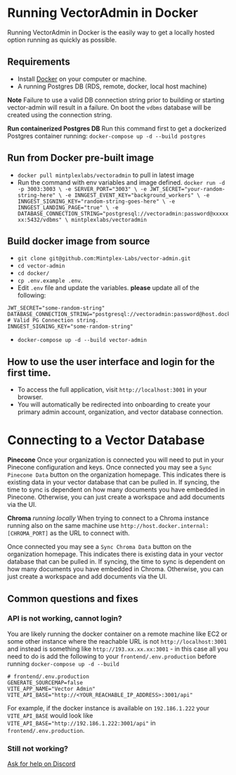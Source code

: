 # Running VectorAdmin in Docker

Running VectorAdmin in Docker is the easily way to get a locally hosted option running as quickly as possible.

## Requirements
- Install [Docker](https://www.docker.com/) on your computer or machine.
- A running Postgres DB (RDS, remote, docker, local host machine)

**Note**  Failure to use a valid DB connection string prior to building or starting vector-admin will result in a failure.
On boot the `vdbms` database will be created using the connection string.

**Run containerized Postgres DB**
Run this command first to get a dockerized Postgres container running:
`docker-compose up -d --build postgres`

## Run from Docker pre-built image
- `docker pull mintplexlabs/vectoradmin` to pull in latest image
- Run the command with env variables and image defined.
`docker run -d -p 3003:3003 \
-e SERVER_PORT="3003" \
-e JWT_SECRET="your-random-string-here" \
-e INNGEST_EVENT_KEY="background_workers" \
-e INNGEST_SIGNING_KEY="random-string-goes-here" \
-e INNGEST_LANDING_PAGE="true" \
-e DATABASE_CONNECTION_STRING="postgresql://vectoradmin:password@xxxxxxx:5432/vdbms" \
mintplexlabs/vectoradmin`


## Build docker image from source
- `git clone git@github.com:Mintplex-Labs/vector-admin.git`
- `cd vector-admin`
- `cd docker/`
- `cp .env.example .env`.
- Edit `.env` file and update the variables. **please** update all of the following:
```shell
JWT_SECRET="some-random-string"
DATABASE_CONNECTION_STRING="postgresql://vectoradmin:password@host.docker.internal:5433/vdbms" # Valid PG Connection string.
INNGEST_SIGNING_KEY="some-random-string"
```
- `docker-compose up -d --build vector-admin`


## How to use the user interface and login for the first time.
- To access the full application, visit `http://localhost:3001` in your browser.
- You will automatically be redirected into onboarding to create your primary admin account, organization, and vector database connection.

# Connecting to a Vector Database

**Pinecone**
Once your organization is connected you will need to put in your Pinecone configuration and keys. Once connected you may see a `Sync Pinecone Data` button on the organization homepage. This indicates there is existing data in your vector database that can be pulled in. If syncing, the time to sync is dependent on how many documents you have embedded in Pinecone. Otherwise, you can just create a workspace and add documents via the UI.

**Chroma** _running locally_
When trying to connect to a Chroma instance running also on the same machine use `http://host.docker.internal:[CHROMA_PORT]` as the URL to connect with.

Once connected you may see a `Sync Chroma Data` button on the organization homepage. This indicates there is existing data in your vector database that can be pulled in. If syncing, the time to sync is dependent on how many documents you have embedded in Chroma. Otherwise, you can just create a workspace and add documents via the UI.


## Common questions and fixes

### API is not working, cannot login?
You are likely running the docker container on a remote machine like EC2 or some other instance where the reachable URL
is not `http://localhost:3001` and instead is something like `http://193.xx.xx.xx:3001` - in this case all you need to do is add the following to your `frontend/.env.production` before running `docker-compose up -d --build`
```
# frontend/.env.production
GENERATE_SOURCEMAP=false
VITE_APP_NAME="Vector Admin"
VITE_API_BASE="http://<YOUR_REACHABLE_IP_ADDRESS>:3001/api"
```
For example, if the docker instance is available on `192.186.1.222` your `VITE_API_BASE` would look like `VITE_API_BASE="http://192.186.1.222:3001/api"` in `frontend/.env.production`.

### Still not working?
[Ask for help on Discord](https://discord.gg/6UyHPeGZAC)